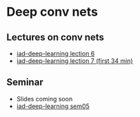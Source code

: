 # Deep conv nets

## Lectures on conv nets
* [iad-deep-learning lection 6](https://www.youtube.com/watch?v=yL0KLqEwfv4&list=PLEwK9wdS5g0qa3PIhR6HBDJD_QnrfP8Ei&index=29)
* [iad-deep-learning lection 7 (first 34 min)](https://www.youtube.com/watch?v=vWl-vlmsomI&list=PLEwK9wdS5g0qa3PIhR6HBDJD_QnrfP8Ei&index=38)


## Seminar
* Slides coming soon
* [iad-deep-learning sem05](https://github.com/hse-ds/iad-deep-learning/blob/master/2021/seminars/sem05/sem05_solution.ipynb)

